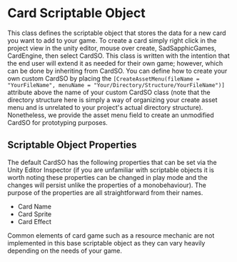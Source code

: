 # Card Scriptable Object
This class defines the scriptable object that stores the data for a new card you want to add to your game. To create a card simply right click in the project view in the unity editor, mouse over create, SadSapphicGames, CardEngine, then select CardSO. This class is written with the intention that the end user will extend it as needed for their own game; however, which can be done by inheriting from CardSO. You can define how to create your own custom CardSO by placing the `[CreateAssetMenu(fileName = "YourFileName", menuName = "Your/Directory/Structure/YourFileName")]` attribute above the name of your custom CardSO class (note that the directory structure here is simply a way of organizing your create asset menu and is unrelated to your project's actual directory structure). Nonetheless, we provide the asset menu field to create an unmodified CardSO for prototyping purposes.

## Scriptable Object Properties
The default CardSO has the following properties that can be set via the Unity Editor Inspector (if you are unfamiliar with scriptable objects it is worth noting these properties can be changed in play mode and the changes will persist unlike the properties of a monobehaviour). The purpose of the properties are all straightforward from their names.

- Card Name
- Card Sprite
- Card Effect

Common elements of card game such as a resource mechanic are not implemented in this base scriptable object as they can vary heavily depending on the needs of your game.